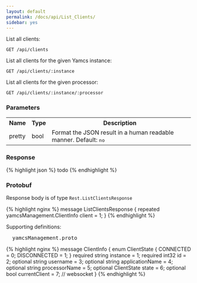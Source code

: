 ```yaml
---
layout: default
permalink: /docs/api/List_Clients/
sidebar: yes
---
```


List all clients:

    GET /api/clients

List all clients for the given Yamcs instance:

    GET /api/clients/:instance
    
List all clients for the given processor:

    GET /api/clients/:instance/:processor


### Parameters

<table class="inline">
  <tr>
    <th>Name</th>
    <th>Type</th>
    <th>Description</th>
  </tr>
  <tr>
    <td class="code">pretty</td>
    <td class="code">bool</td>
    <td>Format the JSON result in a human readable manner. Default: <tt>no</tt></td>
  </tr>
</table> 


### Response

{% highlight json %}
todo
{% endhighlight %}


### Protobuf

Response body is of type `Rest.ListClientsResponse`

{% highlight nginx %}
message ListClientsResponse {
  repeated yamcsManagement.ClientInfo client = 1;
}
{% endhighlight %}

Supporting definitions:

<pre class="header">
  yamcsManagement.proto
</pre>

{% highlight nginx %}
message ClientInfo {
  enum ClientState {
    CONNECTED = 0;
    DISCONNECTED = 1;
  }
  required string instance = 1;
  required int32 id = 2;
  optional string username = 3;
  optional string applicationName = 4;
  optional string processorName = 5;
  optional ClientState state = 6;
  optional bool currentClient = 7; // websocket
}
{% endhighlight %}
